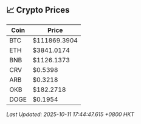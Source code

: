 ## 📈 Crypto Prices

| Coin | Price |
| ---- | ----- |
| BTC | $111869.3904 |
| ETH | $3841.0174 |
| BNB | $1126.1373 |
| CRV | $0.5398 |
| ARB | $0.3218 |
| OKB | $182.2718 |
| DOGE | $0.1954 |

_Last Updated: 2025-10-11 17:44:47.615 +0800 HKT_